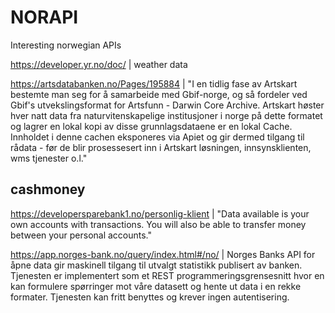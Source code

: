 # NORAPI
Interesting norwegian APIs

https://developer.yr.no/doc/ | weather data

https://artsdatabanken.no/Pages/195884 | "I en tidlig fase av Artskart bestemte man seg for å samarbeide med Gbif-norge, og så fordeler ved Gbif's utvekslingsformat for Artsfunn - Darwin Core Archive. Artskart høster hver natt data fra naturvitenskapelige institusjoner i norge på dette formatet og lagrer en lokal kopi av disse grunnlagsdataene er en lokal Cache. Innholdet i denne cachen eksponeres via Apiet og gir dermed tilgang til rådata - før de blir prosessesert inn i Artskart løsningen, innsynsklienten, wms tjenester o.l."

## cashmoney
https://developersparebank1.no/personlig-klient | "Data available is your own accounts with transactions. You will also be able to transfer money between your personal accounts."

https://app.norges-bank.no/query/index.html#/no/ | Norges Banks API for åpne data gir maskinell tilgang til utvalgt statistikk publisert av banken. Tjenesten er implementert som et REST programmeringsgrensesnitt hvor en kan formulere spørringer mot våre datasett og hente ut data i en rekke formater. Tjenesten kan fritt benyttes og krever ingen autentisering.

